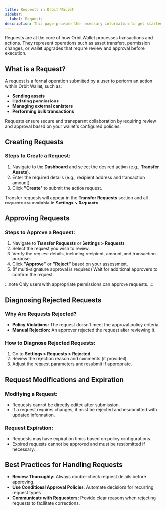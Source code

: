 ```yaml
---
title: Requests in Orbit Wallet
sidebar:
  label: Requests
description: This page provide the necessary information to get started with Orbit.
---
```


Requests are at the core of how Orbit Wallet processes transactions and actions. They represent operations such as asset transfers, permission changes, or wallet upgrades that require review and approval before execution.



## **What is a Request?**
A request is a formal operation submitted by a user to perform an action within Orbit Wallet, such as:
- **Sending assets**
- **Updating permissions**
- **Managing external canisters**
- **Performing bulk transactions**

Requests ensure secure and transparent collaboration by requiring review and approval based on your wallet's configured policies.



## **Creating Requests**

### **Steps to Create a Request:**
1. Navigate to the **Dashboard** and select the desired action (e.g., **Transfer Assets**).
2. Enter the required details (e.g., recipient address and transaction amount).
3. Click **"Create"** to submit the action request.

Transfer requests will appear in the **Transfer Requests** section and all requests are available in **Settings > Requests**.



## **Approving Requests**

### **Steps to Approve a Request:**
1. Navigate to **Transfer Requests** or **Settings > Requests**.
2. Select the request you wish to review.
3. Verify the request details, including recipient, amount, and transaction purpose.
4. Click **"Approve"** or **"Reject"** based on your assessment.
5. (If multi-signature approval is required) Wait for additional approvers to confirm the request.

:::note
Only users with appropriate permissions can approve requests.
:::



## **Diagnosing Rejected Requests**

### **Why Are Requests Rejected?**
- **Policy Violations:** The request doesn't meet the approval policy criteria.
- **Manual Rejection:** An approver rejected the request after reviewing it.

### **How to Diagnose Rejected Requests:**
1. Go to **Settings > Requests > Rejected**.
2. Review the rejection reason and comments (if provided).
3. Adjust the request parameters and resubmit if appropriate.



## **Request Modifications and Expiration**

### **Modifying a Request:**
- Requests cannot be directly edited after submission.
- If a request requires changes, it must be rejected and resubmitted with updated information.

### **Request Expiration:**
- Requests may have expiration times based on policy configurations.
- Expired requests cannot be approved and must be resubmitted if necessary.



## **Best Practices for Handling Requests**
- **Review Thoroughly:** Always double-check request details before approving.
- **Use Conditional Approval Policies:** Automate decisions for recurring request types.
- **Communicate with Requesters:** Provide clear reasons when rejecting requests to facilitate corrections.  
